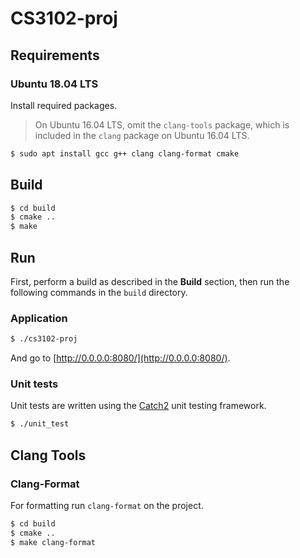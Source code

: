 # CS3102-proj

## Requirements

### Ubuntu 18.04 LTS

Install required packages.

> On Ubuntu 16.04 LTS, omit the `clang-tools` package, which is included in the `clang` package on Ubuntu 16.04 LTS.

```bash
$ sudo apt install gcc g++ clang clang-format cmake
```

## Build

```bash
$ cd build
$ cmake ..
$ make
```

## Run

First, perform a build as described in the **Build** section, then run the following
commands in the `build` directory.

### Application

```bash
$ ./cs3102-proj
```

And go to [http://0.0.0.0:8080/](http://0.0.0.0:8080/).

### Unit tests

Unit tests are written using the [Catch2](https://github.com/catchorg/Catch2/) unit testing
framework.

```bash
$ ./unit_test
```

## Clang Tools

### Clang-Format

For formatting run `clang-format` on the project.

```bash
$ cd build
$ cmake ..
$ make clang-format
```
